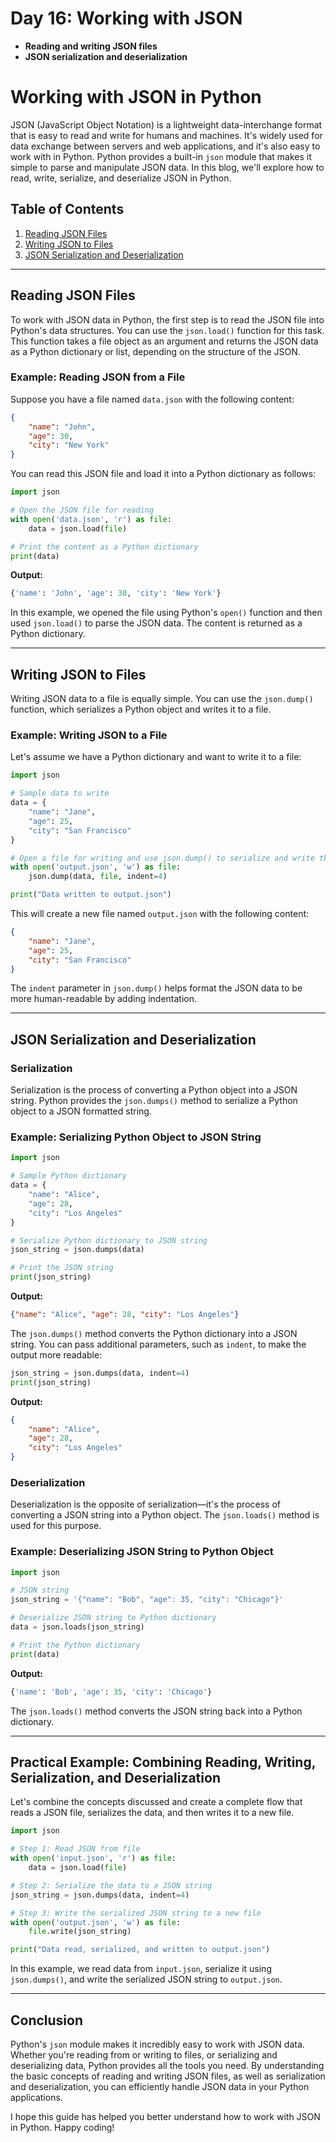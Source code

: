 # Day 16: Working with JSON
- **Reading and writing JSON files**
- **JSON serialization and deserialization**

# Working with JSON in Python

JSON (JavaScript Object Notation) is a lightweight data-interchange format that is easy to read and write for humans and machines. It's widely used for data exchange between servers and web applications, and it's also easy to work with in Python. Python provides a built-in `json` module that makes it simple to parse and manipulate JSON data. In this blog, we'll explore how to read, write, serialize, and deserialize JSON in Python.

## Table of Contents
1. [Reading JSON Files](#reading-json-files)
2. [Writing JSON to Files](#writing-json-to-files)
3. [JSON Serialization and Deserialization](#json-serialization-and-deserialization)

---

## Reading JSON Files

To work with JSON data in Python, the first step is to read the JSON file into Python's data structures. You can use the `json.load()` function for this task. This function takes a file object as an argument and returns the JSON data as a Python dictionary or list, depending on the structure of the JSON.

### Example: Reading JSON from a File
Suppose you have a file named `data.json` with the following content:

```json
{
    "name": "John",
    "age": 30,
    "city": "New York"
}
```

You can read this JSON file and load it into a Python dictionary as follows:

```python
import json

# Open the JSON file for reading
with open('data.json', 'r') as file:
    data = json.load(file)

# Print the content as a Python dictionary
print(data)
```

**Output:**

```python
{'name': 'John', 'age': 30, 'city': 'New York'}
```

In this example, we opened the file using Python's `open()` function and then used `json.load()` to parse the JSON data. The content is returned as a Python dictionary.

---

## Writing JSON to Files

Writing JSON data to a file is equally simple. You can use the `json.dump()` function, which serializes a Python object and writes it to a file.

### Example: Writing JSON to a File

Let's assume we have a Python dictionary and want to write it to a file:

```python
import json

# Sample data to write
data = {
    "name": "Jane",
    "age": 25,
    "city": "San Francisco"
}

# Open a file for writing and use json.dump() to serialize and write the data
with open('output.json', 'w') as file:
    json.dump(data, file, indent=4)

print("Data written to output.json")
```

This will create a new file named `output.json` with the following content:

```json
{
    "name": "Jane",
    "age": 25,
    "city": "San Francisco"
}
```

The `indent` parameter in `json.dump()` helps format the JSON data to be more human-readable by adding indentation.

---

## JSON Serialization and Deserialization

### Serialization

Serialization is the process of converting a Python object into a JSON string. Python provides the `json.dumps()` method to serialize a Python object to a JSON formatted string.

### Example: Serializing Python Object to JSON String

```python
import json

# Sample Python dictionary
data = {
    "name": "Alice",
    "age": 28,
    "city": "Los Angeles"
}

# Serialize Python dictionary to JSON string
json_string = json.dumps(data)

# Print the JSON string
print(json_string)
```

**Output:**

```json
{"name": "Alice", "age": 28, "city": "Los Angeles"}
```

The `json.dumps()` method converts the Python dictionary into a JSON string. You can pass additional parameters, such as `indent`, to make the output more readable:

```python
json_string = json.dumps(data, indent=4)
print(json_string)
```

**Output:**

```json
{
    "name": "Alice",
    "age": 28,
    "city": "Los Angeles"
}
```

### Deserialization

Deserialization is the opposite of serialization—it's the process of converting a JSON string into a Python object. The `json.loads()` method is used for this purpose.

### Example: Deserializing JSON String to Python Object

```python
import json

# JSON string
json_string = '{"name": "Bob", "age": 35, "city": "Chicago"}'

# Deserialize JSON string to Python dictionary
data = json.loads(json_string)

# Print the Python dictionary
print(data)
```

**Output:**

```python
{'name': 'Bob', 'age': 35, 'city': 'Chicago'}
```

The `json.loads()` method converts the JSON string back into a Python dictionary.

---

## Practical Example: Combining Reading, Writing, Serialization, and Deserialization

Let's combine the concepts discussed and create a complete flow that reads a JSON file, serializes the data, and then writes it to a new file.

```python
import json

# Step 1: Read JSON from file
with open('input.json', 'r') as file:
    data = json.load(file)

# Step 2: Serialize the data to a JSON string
json_string = json.dumps(data, indent=4)

# Step 3: Write the serialized JSON string to a new file
with open('output.json', 'w') as file:
    file.write(json_string)

print("Data read, serialized, and written to output.json")
```

In this example, we read data from `input.json`, serialize it using `json.dumps()`, and write the serialized JSON string to `output.json`.

---

## Conclusion

Python's `json` module makes it incredibly easy to work with JSON data. Whether you're reading from or writing to files, or serializing and deserializing data, Python provides all the tools you need. By understanding the basic concepts of reading and writing JSON files, as well as serialization and deserialization, you can efficiently handle JSON data in your Python applications.

I hope this guide has helped you better understand how to work with JSON in Python. Happy coding!